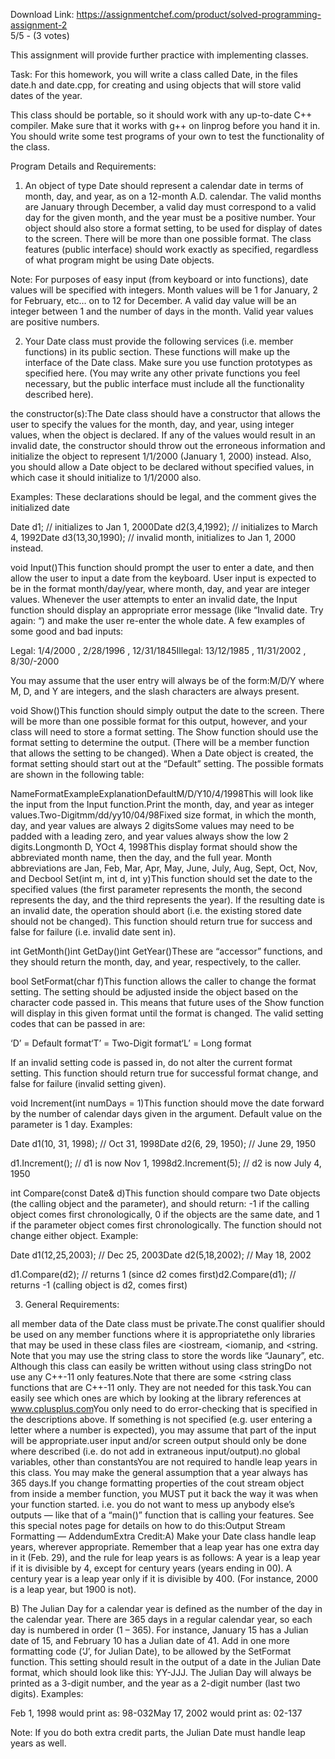 Download Link: https://assignmentchef.com/product/solved-programming-assignment-2
<br>
5/5 - (3 votes)

This assignment will provide further practice with implementing classes.



Task:  For this homework, you will write a class called Date, in the files date.h and date.cpp, for creating and using objects that will store valid dates of the year.

This class should be portable, so it should work with any up-to-date C++ compiler. Make sure that it works with g++ on linprog before you hand it in. You should write some test programs of your own to test the functionality of the class.

Program Details and Requirements:

1) An object of type Date should represent a calendar date in terms of month, day, and year, as on a 12-month A.D. calendar.  The valid months are January through December, a valid day must correspond to a valid day for the given month, and the year must be a positive number.  Your object should also store a format setting, to be used for display of dates to the screen.  There will be more than one possible format.  The class features (public interface) should work exactly as specified, regardless of what program might be using Date objects.

Note:  For purposes of easy input (from keyboard or into functions), date values will be specified with integers.  Month values will be 1 for January, 2 for February, etc…  on to 12 for December.  A valid day value will be an integer between 1 and the number of days in the month.  Valid year values are positive numbers.

2) Your Date class must provide the following services (i.e. member functions) in its public section.  These functions will make up the interface of the Date class.  Make sure you use function prototypes as specified here.  (You may write any other private functions you feel necessary, but the public interface must include all the functionality described here).

the constructor(s):The Date class should have a constructor that allows the user to specify the values for the month, day, and year, using integer values, when the object is declared.  If any of the values would result in an invalid date, the constructor should throw out the erroneous information and initialize the object to represent 1/1/2000 (January 1, 2000) instead.  Also, you should allow a Date object to be declared without specified values, in which case it should initialize to 1/1/2000 also.

Examples:  These declarations should be legal, and the comment gives the initialized date

Date d1; // initializes to Jan 1, 2000Date d2(3,4,1992); // initializes to March 4, 1992Date d3(13,30,1990); // invalid month, initializes to Jan 1, 2000 instead.

void Input()This function should prompt the user to enter a date, and then allow the user to input a date from the keyboard.  User input is expected to be in the format month/day/year, where month, day, and year are integer values.  Whenever the user attempts to enter an invalid date, the Input function should display an appropriate error message (like “Invalid date.  Try again: “) and make the user re-enter the whole date.  A few examples of some good and bad inputs:

Legal: 1/4/2000 , 2/28/1996 , 12/31/1845Illegal: 13/12/1985 , 11/31/2002 , 8/30/-2000

You may assume that the user entry will always be of the form:M/D/Y  where M, D, and Y are integers, and the slash characters are always present.

void Show()This function should simply output the date to the screen.  There will be more than one possible format for this output, however, and your class will need to store a format setting. The Show function should use the format setting to determine the output.  (There will be a member function that allows the setting to be changed).  When a Date object is created, the format setting should start out at the “Default” setting. The possible formats are shown in the following table:

NameFormatExampleExplanationDefaultM/D/Y10/4/1998This will look like the input from the Input function.Print the month, day, and year as integer values.Two-Digitmm/dd/yy10/04/98Fixed size format, in which the month, day, and year values are always 2 digitsSome values may need to be padded with a leading zero, and year values always show the low 2 digits.Longmonth D, YOct 4, 1998This display format should show the abbreviated month name, then the day, and the full year.  Month abbreviations are Jan, Feb, Mar, Apr, May, June, July, Aug, Sept, Oct, Nov, and Decbool Set(int m, int d, int y)This function should set the date to the specified values (the first parameter represents the month, the second represents the day, and the third represents the year).  If the resulting date is an invalid date, the operation should abort (i.e. the existing stored date should not be changed).  This function should return true for success and false for failure (i.e. invalid date sent in).

int GetMonth()int GetDay()int GetYear()These are “accessor” functions, and they should return the month, day, and year, respectively, to the caller.

bool SetFormat(char f)This function allows the caller to change the format setting.  The setting should be adjusted inside the object based on the character code passed in.  This means that future uses of the Show function will display in this given format until the format is changed.  The valid setting codes that can be passed in are:

‘D’ = Default format‘T’ = Two-Digit format‘L’ = Long format

If an invalid setting code is passed in, do not alter the current format setting.  This function should return true for successful format change, and false for failure (invalid setting given).

void Increment(int numDays = 1)This function should move the date forward by the number of calendar days given in the argument. Default value on the parameter is 1 day. Examples:

Date d1(10, 31, 1998); // Oct 31, 1998Date d2(6, 29, 1950); // June 29, 1950

d1.Increment(); // d1 is now Nov 1, 1998d2.Increment(5); // d2 is now July 4, 1950

int Compare(const Date&amp; d)This function should compare two Date objects (the calling object and the parameter), and should return: -1 if the calling object comes first chronologically, 0 if the objects are the same date, and 1 if the parameter object comes first chronologically. The function should not change either object. Example:

Date d1(12,25,2003); // Dec 25, 2003Date d2(5,18,2002); // May 18, 2002

d1.Compare(d2); // returns 1 (since d2 comes first)d2.Compare(d1); // returns -1 (calling object is d2, comes first)

3) General Requirements:

all member data of the Date class must be private.The const qualifier should be used on any member functions where it is appropriatethe only libraries that may be used in these class files are &lt;iostream, &lt;iomanip, and &lt;string. Note that you may use the string class to store the words like “Jaunary”, etc. Although this class can easily be written without using class stringDo not use any C++-11 only features.Note that there are some &lt;string class functions that are C++-11 only. They are not needed for this task.You can easily see which ones are which by looking at the library references at <a href="http://www.cplusplus.com/" target="_blank" rel="nofollow noopener">www.cplusplus.com</a>You only need to do error-checking that is specified in the descriptions above.  If something is not specified (e.g. user entering a letter where a number is expected), you may assume that part of the input will be appropriate.user input and/or screen output should only be done where described (i.e. do not add in extraneous input/output).no global variables, other than constantsYou are not required to handle leap years in this class.  You may make the general assumption that a year always has 365 days.If you change formatting properties of the cout stream object from inside a member function, you MUST put it back the way it was when your function started. i.e. you do not want to mess up anybody else’s outputs — like that of a “main()” function that is calling your features. See this special notes page for details on how to do this:Output Stream Formatting — AddendumExtra Credit:A) Make your Date class handle leap years, wherever appropriate.  Remember that a leap year has one extra day in it (Feb. 29), and the rule for leap years is as follows:   A year is a leap year if it is divisible by 4, except for century years (years ending in 00).  A century year is a leap year only if it is divisible by 400.  (For instance, 2000 is a leap year, but 1900 is not).

B) The Julian Day for a calendar year is defined as the number of the day in the calendar year.  There are 365 days in a regular calendar year, so each day is numbered in order (1 – 365).  For instance, January 15 has a Julian date of 15, and February 10 has a Julian date of 41.  Add in one more formatting code (‘J’, for Julian Date), to be allowed by the SetFormat function.  This setting should result in the output of a date in the Julian Date format, which should look like this:  YY-JJJ.  The Julian Day will always be printed as a 3-digit number, and the year as a 2-digit number (last two digits).  Examples:

Feb 1, 1998 would print as: 98-032May 17, 2002 would print as: 02-137

Note:  If you do both extra credit parts, the Julian Date must handle leap years as well.
